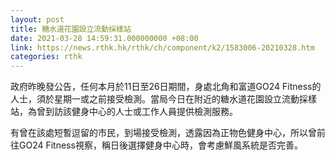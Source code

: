```yaml
---
layout: post
title: 糖水道花園設立流動採樣站
date: 2021-03-28 14:59:31.000000000 +08:00
link: https://news.rthk.hk/rthk/ch/component/k2/1583006-20210328.htm
categories: rthk
---
```


政府昨晚發公告，任何本月於11日至26日期間，身處北角和富道GO24 Fitness的人士，須於星期一或之前接受檢測。當局今日在附近的糖水道花園設立流動採樣站，為曾到訪該健身中心的人士或工作人員提供檢測服務。

有曾在該處短暫逗留的市民，到場接受檢測，透露因為正物色健身中心，所以曾前往GO24 Fitness視察，稱日後選擇健身中心時，會考慮鮮風系統是否完善。
